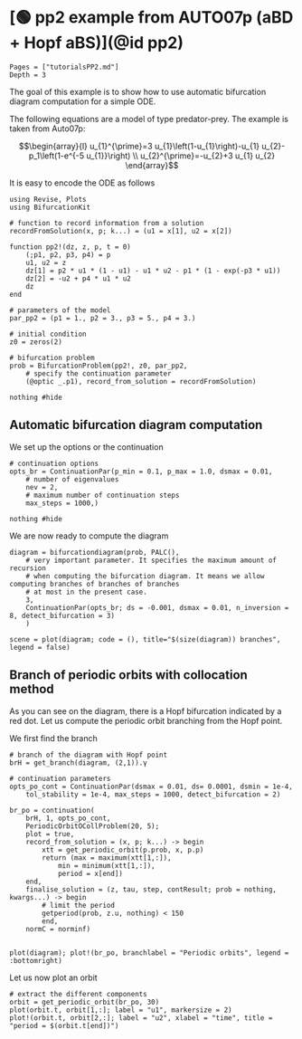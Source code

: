 # [🟢 pp2 example from AUTO07p (aBD + Hopf aBS)](@id pp2)

```@contents
Pages = ["tutorialsPP2.md"]
Depth = 3
```

The goal of this example is to show how to use automatic bifurcation diagram computation for a simple ODE.

The following equations are a model of type predator-prey. The example is taken from Auto07p:

$$\begin{array}{l}
u_{1}^{\prime}=3 u_{1}\left(1-u_{1}\right)-u_{1} u_{2}-p_1\left(1-e^{-5 u_{1}}\right) \\
u_{2}^{\prime}=-u_{2}+3 u_{1} u_{2}
\end{array}$$

It is easy to encode the ODE as follows

```@example TUTPP2
using Revise, Plots
using BifurcationKit

# function to record information from a solution
recordFromSolution(x, p; k...) = (u1 = x[1], u2 = x[2])

function pp2!(dz, z, p, t = 0)
	(;p1, p2, p3, p4) = p
	u1, u2 = z
	dz[1] = p2 * u1 * (1 - u1) - u1 * u2 - p1 * (1 - exp(-p3 * u1))
	dz[2] =	-u2 + p4 * u1 * u2
	dz
end

# parameters of the model
par_pp2 = (p1 = 1., p2 = 3., p3 = 5., p4 = 3.)

# initial condition
z0 = zeros(2)

# bifurcation problem
prob = BifurcationProblem(pp2!, z0, par_pp2,
	# specify the continuation parameter
	(@optic _.p1), record_from_solution = recordFromSolution)

nothing #hide
```

## Automatic bifurcation diagram computation

We set up the options or the continuation

```@example TUTPP2
# continuation options
opts_br = ContinuationPar(p_min = 0.1, p_max = 1.0, dsmax = 0.01,
	# number of eigenvalues
	nev = 2,
	# maximum number of continuation steps
	max_steps = 1000,)

nothing #hide
```

We are now ready to compute the diagram

```@example TUTPP2
diagram = bifurcationdiagram(prob, PALC(),
	# very important parameter. It specifies the maximum amount of recursion
	# when computing the bifurcation diagram. It means we allow computing branches of branches of branches
	# at most in the present case.
	3,
	ContinuationPar(opts_br; ds = -0.001, dsmax = 0.01, n_inversion = 8, detect_bifurcation = 3)
	)

scene = plot(diagram; code = (), title="$(size(diagram)) branches", legend = false)
```


## Branch of periodic orbits with collocation method

As you can see on the diagram, there is a Hopf bifurcation indicated by a red dot.  Let us compute the periodic orbit branching from the Hopf point.

We first find the branch

```@example TUTPP2
# branch of the diagram with Hopf point
brH = get_branch(diagram, (2,1)).γ

# continuation parameters
opts_po_cont = ContinuationPar(dsmax = 0.01, ds= 0.0001, dsmin = 1e-4,
	tol_stability = 1e-4, max_steps = 1000, detect_bifurcation = 2)

br_po = continuation(
	brH, 1, opts_po_cont,
	PeriodicOrbitOCollProblem(20, 5);
	plot = true,
	record_from_solution = (x, p; k...) -> begin
		xtt = get_periodic_orbit(p.prob, x, p.p)
		return (max = maximum(xtt[1,:]),
			min = minimum(xtt[1,:]),
			period = x[end])
	end,
	finalise_solution = (z, tau, step, contResult; prob = nothing, kwargs...) -> begin
		# limit the period
		getperiod(prob, z.u, nothing) < 150
		end,
	normC = norminf)


plot(diagram); plot!(br_po, branchlabel = "Periodic orbits", legend = :bottomright)
```

Let us now plot an orbit

```@example TUTPP2
# extract the different components
orbit = get_periodic_orbit(br_po, 30)
plot(orbit.t, orbit[1,:]; label = "u1", markersize = 2)
plot!(orbit.t, orbit[2,:]; label = "u2", xlabel = "time", title = "period = $(orbit.t[end])")
```
